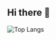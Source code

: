 ## Hi there 👋

![Top Langs](https://github-readme-stats.vercel.app/api/top-langs/?username=natashagaroutte&layout=compact&bg_color=00000000&text_color=ffffff&title_color=ffffff&hide_border=true)

